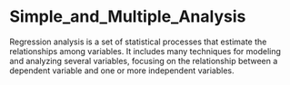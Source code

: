 # Simple_and_Multiple_Analysis
Regression analysis is a set of statistical processes that estimate the relationships among variables. It includes many techniques for modeling and analyzing several variables, focusing on the relationship between a dependent variable and one or more independent variables.
